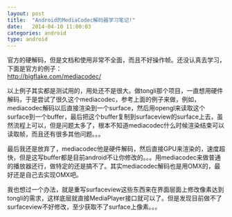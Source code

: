 ```yaml
---
layout: post
title:  "Android的MediaCodec解码器学习笔记!"
date:   2014-04-10 11:00:03
categories: android
type: android
---
```


官方的硬解码，但是文档和使用非常不全面，而且不好操作帧。还没认真去学习，下面是官方的例子：  
http://bigflake.com/mediacodec/

以上例子其实都是测试用的，用处还不是很大。做tongli那个项目，一直想用硬件解码，于是尝试了很久这个mediacodec，参考上面的例子来做，例如，mediacodec解码以后直接渲染到一个surface，然后用opengl来读取这个surface到一个buffer，最后把这个buffer复制到surfaceview的surface上去，虽然流程上可以，但是问题太多了，根本不知道mediacodec什么时候渲染结束可以读取帧，而且还有很多其他问题。。。

最后我还是放弃了，mediacodec他是硬件解码，然后直接GPU来渲染的，速度超快，但是这写buffer都是目前android不让你修改的。。。用mediacodec来做普通的播放器还行，做特定的还是搞不了。其实mediacodec解码也是用OMX的，最好还是自己去实现OMX吧。

我也想过一个办法，就是重写surfaceview这些东西来在界面层面上修改像素达到tongli的需求，这样底层就直接MediaPlayer接口就可以了。但是发现目前做不了surfaceview不好修改，至少获取不了surface上像素。。。